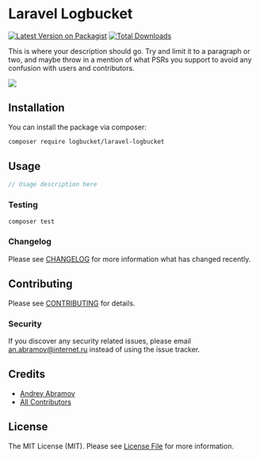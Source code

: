 # Laravel Logbucket

[![Latest Version on Packagist](https://img.shields.io/packagist/v/logbucket/laravel-logbucket.svg?style=flat-square)](https://packagist.org/packages/logbucket/laravel-logbucket)
[![Total Downloads](https://img.shields.io/packagist/dt/logbucket/laravel-logbucket.svg?style=flat-square)](https://packagist.org/packages/logbucket/laravel-logbucket)

This is where your description should go. Try and limit it to a paragraph or two, and maybe throw in a mention of what PSRs you support to avoid any confusion with users and contributors.

![](https://storage.yandexcloud.net/logbucket/images/laravel-logbucket.png)

## Installation

You can install the package via composer:

```bash
composer require logbucket/laravel-logbucket
```

## Usage

```php
// Usage description here
```

### Testing

```bash
composer test
```

### Changelog

Please see [CHANGELOG](CHANGELOG.md) for more information what has changed recently.

## Contributing

Please see [CONTRIBUTING](CONTRIBUTING.md) for details.

### Security

If you discover any security related issues, please email an.abramov@internet.ru instead of using the issue tracker.

## Credits

-   [Andrey Abramov](https://github.com/logbucket)
-   [All Contributors](../../contributors)

## License

The MIT License (MIT). Please see [License File](LICENSE.md) for more information.
